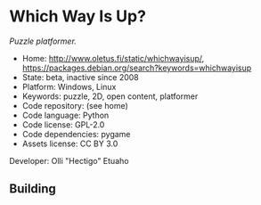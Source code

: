 # Which Way Is Up?

_Puzzle platformer._

- Home: http://www.oletus.fi/static/whichwayisup/, https://packages.debian.org/search?keywords=whichwayisup
- State: beta, inactive since 2008
- Platform: Windows, Linux
- Keywords: puzzle, 2D, open content, platformer
- Code repository: (see home)
- Code language: Python
- Code license: GPL-2.0
- Code dependencies: pygame
- Assets license: CC BY 3.0

Developer: Olli "Hectigo" Etuaho

## Building
